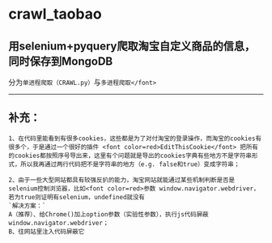 # crawl_taobao
用selenium+pyquery爬取淘宝自定义商品的信息，同时保存到MongoDB<br>
-------

分为`单进程爬取（CRAWL.py）`与`多进程爬取</font>`

************

## 补充：
    1、在代码里能看到有很多cookies，这些都是为了对付淘宝的登录操作，而淘宝的cookies有很多个，于是通过一个很好的插件 <font color=red>EditThisCookie</font> 把所有的cookies都按照序号导出来，这里有个问题就是导出的cookies字典有些地方不是字符串形式，所以我再通过两行代码把不是字符串的地方（e.g. false和true）变成字符串；

    2、由于一些大型网站都具有较强反扒的能力，淘宝网站就能通过某些机制判断是否是selenium控制浏览器，比如<font color=red>参数 window.navigator.webdriver，若为true则证明有selenium，undefined就没有
    `解决方案：` 
    A（推荐）、给Chrome()加上option参数（实验性参数），执行js代码屏蔽window.navigator.webdriver；
    B、往网站里注入代码屏蔽它
    
    

